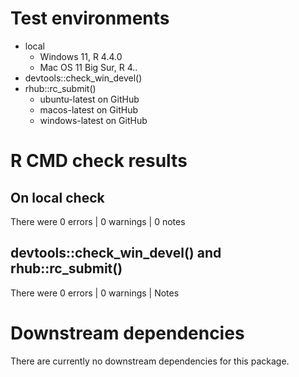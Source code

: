 # Test environments

* local
    * Windows 11, R 4.4.0
    * Mac OS 11 Big Sur, R 4..
* devtools::check_win_devel()
* rhub::rc_submit()
    * ubuntu-latest on GitHub
    * macos-latest on GitHub
    * windows-latest on GitHub

# R CMD check results

## On local check 

There were 0 errors  | 0 warnings  | 0 notes

## devtools::check_win_devel() and rhub::rc_submit()

There were 0 errors  | 0 warnings  |   Notes



# Downstream dependencies

There are currently no downstream dependencies for this package.
